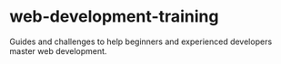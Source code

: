 # web-development-training
Guides and challenges to help beginners and experienced developers master web development.
